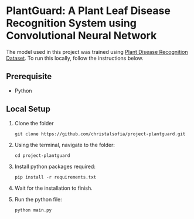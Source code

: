 # PlantGuard: A Plant Leaf Disease Recognition System using Convolutional Neural Network

The model used in this project was trained using [Plant Disease Recognition Dataset](https://www.kaggle.com/datasets/rashikrahmanpritom/plant-disease-recognition-dataset/). To run this locally, follow the instructions below.

## Prerequisite

- Python

## Local Setup

1. Clone the folder

   ```
   git clone https://github.com/christalsofia/project-plantguard.git
   ```

2. Using the terminal, navigate to the folder:

   ```
   cd project-plantguard
   ```

3. Install python packages required:

   ```
   pip install -r requirements.txt
   ```

4. Wait for the installation to finish.

5. Run the python file:

   ```
   python main.py
   ```

